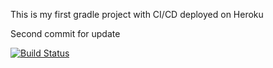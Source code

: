 This is my first gradle project with CI/CD deployed on Heroku

Second commit for update

[![Build Status](https://travis-ci.org/Carnagie/MyGradleProject.svg?branch=main)](https://travis-ci.org/Carnagie/MyGradleProject)